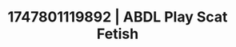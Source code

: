 ---
categories:
- Vocal tease
- Erotic audiobooks
- Lesbian
- Ethical porn
- Titty fuck
image: /assets/images/1747801119892.jpg
layout: post
seo:
  description: Featured content with high-quality Scat Fetish, ABDL Play. HD images
    available.
  keywords: Scat Fetish, ABDL Play
  og_image: /assets/images/1747801119892.jpg
  schema_type: VisualArtwork
tags:
- ABDL Play
- '#1747801119892'
- Scat Fetish
title: 1747801119892 | ABDL Play Scat Fetish
---